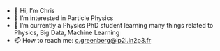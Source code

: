 - 👋 Hi, I’m Chris
- 👀 I’m interested in Particle Physics
- 🌱 I’m currently a Physics PhD student learning many things related to Physics, Big Data, Machine Learning
- 📫 How to reach me: c.greenberg@ip2i.in2p3.fr

<!---
cgreenbo/cgreenbo is a ✨ special ✨ repository because its `README.md` (this file) appears on your GitHub profile.
You can click the Preview link to take a look at your changes.
--->
<!--- - 💞️ I’m looking to collaborate on particle physics projects (CMS) --->

